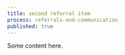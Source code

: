 ```yaml
---
title: second referral item
process: referrals-and-communication
published: true
---
```



Some content here.
